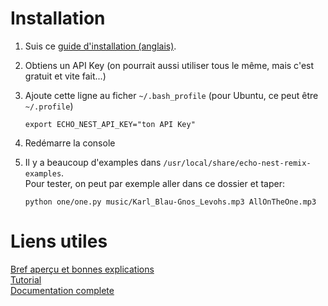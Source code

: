 # Installation

1. Suis ce [guide d'installation (anglais)](http://echonest.github.io/remix/installsource.html).

2. Obtiens un API Key (on pourrait aussi utiliser tous le même, mais c'est gratuit et vite fait...)

3. Ajoute cette ligne au ficher `~/.bash_profile` (pour Ubuntu, ce peut être `~/.profile`)
   ```
   export ECHO_NEST_API_KEY="ton API Key"
   ```

4. Redémarre la console

5. Il y a beaucoup d'examples dans `/usr/local/share/echo-nest-remix-examples`.  
   Pour tester, on peut par exemple aller dans ce dossier et taper:
   ```
   python one/one.py music/Karl_Blau-Gnos_Levohs.mp3 AllOnTheOne.mp3
   ```

# Liens utiles
[Bref aperçu et bonnes explications](https://atl.me/overview)  
[Tutorial](http://echonest.github.io/remix/tutorial.html)  
[Documentation complete](http://echonest.github.io/remix/apidocs/)